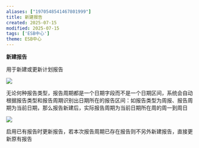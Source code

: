 ```yaml
---
aliases: ["1970548541467801999"]
title: 新建报告
created: 2025-07-15
modified: 2025-07-15
tags: ['ESB中心']
theme: ESB中心
---
```


**新建报告**

用于新建或更新计划报告

![](e5c79c163162d89b63c54e7f9ec06d77.jpg)

无论何种报告类型，报告周期都是一个日期字段而不是一个日期区间，系统会自动根据报告类型和报告周期识别出日期所在的报告区间：如报告类型为周报、报告周期为当前日期，那么报告新建后，实际报告周期为当前日期所在周的周一到周日

![](d988d8f0cab94eb06efc4eecb506dead.jpg)

启用已有报告时更新报告，若本次报告周期已存在报告则不另外新建报告，直接更新原有报告